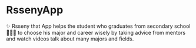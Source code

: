 # RssenyApp
✨ Rsseny that App helps the student who graduates from secondary school 👨🏻‍🎓 to choose his major and career wisely by taking advice from mentors and watch videos talk about many majors and fields. 

